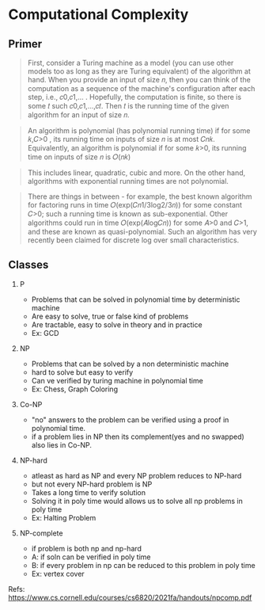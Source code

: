 # Computational Complexity

## Primer
> First, consider a Turing machine as a model (you can use other models too as long as they are Turing equivalent) of the algorithm at hand.
When you provide an input of size 𝑛, then you can think of the computation as a sequence of the machine's configuration after each step, i.e., 𝑐0,𝑐1,… .
Hopefully, the computation is finite, so there is some 𝑡 such 𝑐0,𝑐1,…,𝑐𝑡. Then 𝑡 is the running time of the given algorithm for an input of size 𝑛.

> An algorithm is polynomial (has polynomial running time) if for some 𝑘,𝐶>0
, its running time on inputs of size 𝑛 is at most 𝐶𝑛𝑘. Equivalently, an algorithm is polynomial if for some 𝑘>0, its running time on inputs of size 𝑛 is 𝑂(𝑛𝑘)

> This includes linear, quadratic, cubic and more. On the other hand, algorithms with exponential running times are not polynomial.

> There are things in between - for example, the best known algorithm for factoring runs in time 𝑂(exp(𝐶𝑛1/3log2/3𝑛))
for some constant 𝐶>0; such a running time is known as sub-exponential. Other algorithms could run in time 𝑂(exp(𝐴log𝐶𝑛)) for some 𝐴>0 and 𝐶>1, and these are known as quasi-polynomial. Such an algorithm has very recently been claimed for discrete log over small characteristics.

## Classes
1) P
   - Problems that can be solved in polynomial time by deterministic machine
   - Are easy to solve, true or false kind of problems
   - Are tractable, easy to solve in theory and in practice
   - Ex: GCD
  
2) NP
   - Problems that can be solved by a non deterministic machine
   - hard to solve but easy to verify
   - Can ve verified by turing machine in polynomial time
   - Ex: Chess, Graph Coloring
  
3) Co-NP
   - "no" answers to the problem can be verified using a proof in polynomial time.
   - if a problem lies in NP then its complement(yes and no swapped) also lies in Co-NP.

4) NP-hard
   - atleast as hard as NP and every NP problem reduces to NP-hard
   - but not every NP-hard problem is NP
   - Takes a long time to verify solution
   - Solving it in poly time would allows us to solve all np problems in poly time
   - Ex: Halting Problem
  
5) NP-complete
   - if problem is both np and np-hard
   - A: if soln can be verified in poly time
   - B: if every problem in np can be reduced to this problem in poly time
   - Ex: vertex cover

Refs: https://www.cs.cornell.edu/courses/cs6820/2021fa/handouts/npcomp.pdf

